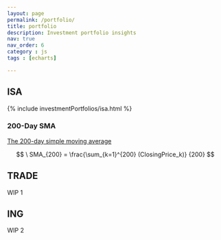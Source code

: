 ```yaml
---
layout: page
permalink: /portfolio/
title: portfolio
description: Investment portfolio insights
nav: true
nav_order: 6
category : js
tags : [echarts]

---
```


## ISA

{% include investmentPortfolios/isa.html %}

### 200-Day SMA

[The 200-day simple moving average](https://www.investopedia.com/ask/answers/013015/why-200-simple-moving-average-sma-so-common-traders-and-analysts.asp)

$$
\ SMA_{200} = \frac{\sum_{k=1}^{200} (ClosingPrice_k)} {200}
$$

## TRADE

WIP 1

## ING

WIP 2